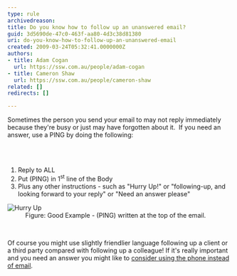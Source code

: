 ```yaml
---
type: rule
archivedreason: 
title: Do you know how to follow up an unanswered email?
guid: 3d5690de-47c0-463f-aa80-4d3c38d81380
uri: do-you-know-how-to-follow-up-an-unanswered-email
created: 2009-03-24T05:32:41.0000000Z
authors:
- title: Adam Cogan
  url: https://ssw.com.au/people/adam-cogan
- title: Cameron Shaw
  url: https://ssw.com.au/people/cameron-shaw
related: []
redirects: []

---
```



Sometimes the person you send your email to may not reply immediately because they're busy or just may have forgotten about it.&#160; If you need an answer, use a PING by doing the following&#58;

<br><excerpt class='endintro'></excerpt><br>
<ol><li>Reply to ALL </li><li>Put (PING) in 1<sup>st</sup> line of the Body </li><li>Plus any other instructions - such as &quot;Hurry Up!&quot;&#160;or &quot;following-up, and looking forward to your reply&quot; or &quot;Need an answer please&quot;​</li></ol><dl class="goodImage"><dt> 
      <img src="/PublishingImages/ping-email.png" alt="Hurry Up" class="ms-rteCustom-ImageArea" /> 
   </dt><dd>Figure&#58;&#160;Good Example - (PING) written at the top of the email.</dd></dl>​ 
<p>Of course you might use slightly friendlier language following up a client or a third party compared with following up a colleague!​ If it's really important and you need an answer you might like to 
   <a href="/Pages/EmailForTasksNotCommunication.aspx">consider using the phone instead of email</a>​.</p>


